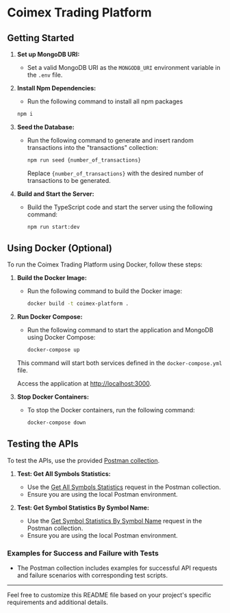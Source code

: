 # Coimex Trading Platform

## Getting Started

1. **Set up MongoDB URI:**
   - Set a valid MongoDB URI as the `MONGODB_URI` environment variable in the `.env` file.

2. **Install Npm Dependencies:**
    - Run the following command to install all npm packages
    ```bash
    npm i
    ```

3. **Seed the Database:**
   - Run the following command to generate and insert random transactions into the "transactions" collection:
     ```bash
     npm run seed {number_of_transactions}
     ```
     Replace `{number_of_transactions}` with the desired number of transactions to be generated.

4. **Build and Start the Server:**
   - Build the TypeScript code and start the server using the following command:
     ```bash
     npm run start:dev
     ```

## Using Docker (Optional)

To run the Coimex Trading Platform using Docker, follow these steps:

1. **Build the Docker Image:**
   - Run the following command to build the Docker image:
     ```bash
     docker build -t coimex-platform .
     ```

2. **Run Docker Compose:**
   - Run the following command to start the application and MongoDB using Docker Compose:
     ```bash
     docker-compose up
     ```

   This command will start both services defined in the `docker-compose.yml` file.

   Access the application at [http://localhost:3000](http://localhost:3000).

3. **Stop Docker Containers:**
   - To stop the Docker containers, run the following command:
     ```bash
     docker-compose down
     ```

## Testing the APIs

To test the APIs, use the provided [Postman collection](https://elements.getpostman.com/redirect?entityId=29448651-22a75216-6a6d-4512-b313-efa9a781823b&entityType=collection).

1. **Test: Get All Symbols Statistics:**
   - Use the [Get All Symbols Statistics](https://www.postman.com/kashierpayments/workspace/coimex/request/29448651-934eccc8-3765-4faf-9d22-d1c34ef430a0?ctx=documentation) request in the Postman collection.
   - Ensure you are using the local Postman environment.

2. **Test: Get Symbol Statistics By Symbol Name:**
   - Use the [Get Symbol Statistics By Symbol Name](https://www.postman.com/kashierpayments/workspace/coimex/request/29448651-12f730a2-8612-4f9f-8d24-191e87c3ca63?ctx=documentation) request in the Postman collection.
   - Ensure you are using the local Postman environment.

### Examples for Success and Failure with Tests

- The Postman collection includes examples for successful API requests and failure scenarios with corresponding test scripts.

---

Feel free to customize this README file based on your project's specific requirements and additional details.
